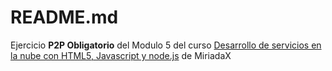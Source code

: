 # README.md 
Ejercicio **P2P Obligatorio** del Modulo 5 del curso [Desarrollo de servicios en la nube con HTML5, Javascript y node.js](https://www.miriadax.net/web/javascript-node-js) de MiriadaX